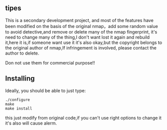 tipes
------------
This is a secondary development project, and most of the features have been modified on the basis of the original nmap，add some random value to avoid detective,and remove or delete many of the nmap fingerprint, it's need to change many of the thing,I don't want lost it again and rebuild it,here it is,if someone want use it it's also okay,but the copyright belongs to the original author of nmap,If infringement is involved, please contact the author to delete.

Don not use them for commercial purpose!!

Installing
----------
Ideally, you should be able to just type:

    ./configure
    make
    make install

this just modify from original code,if you can't use right options to change it it's also will cause alerm.
